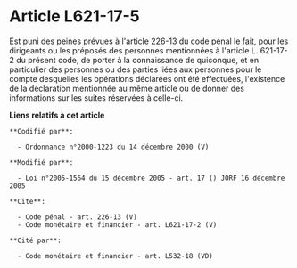 # Article L621-17-5

Est puni des peines prévues à l'article 226-13 du code pénal le fait, pour les dirigeants ou les préposés des personnes
mentionnées à l'article L. 621-17-2 du présent code, de porter à la connaissance de quiconque, et en particulier des
personnes ou des parties liées aux personnes pour le compte desquelles les opérations déclarées ont été effectuées,
l'existence de la déclaration mentionnée au même article ou de donner des informations sur les suites réservées à celle-ci.

**Liens relatifs à cet article**

	**Codifié par**:

	  - Ordonnance n°2000-1223 du 14 décembre 2000 (V)

	**Modifié par**:

	  - Loi n°2005-1564 du 15 décembre 2005 - art. 17 () JORF 16 décembre 2005

	**Cite**:

	  - Code pénal - art. 226-13 (V)
	  - Code monétaire et financier - art. L621-17-2 (V)

	**Cité par**:

	  - Code monétaire et financier - art. L532-18 (VD)
